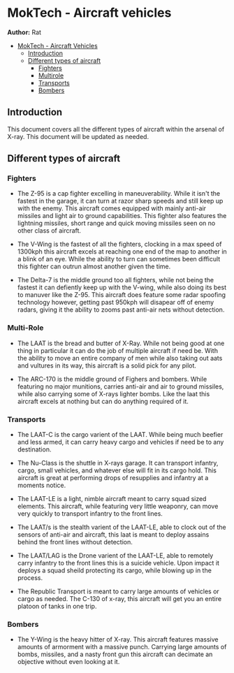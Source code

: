 # MokTech - Aircraft vehicles

**Author:** Rat

- [MokTech - Aircraft Vehicles](#moktech---aircraft-Vehicles)
  - [Introduction](#introduction)
  - [Different types of aircraft](#different-types-of-aircraft)
    - [Fighters](#Fighters)
     - [Multirole](#Multirole)
    - [Transports](#Transports)
    - [Bombers](#Bombers)

## Introduction

This document covers all the different types of aircraft within the arsenal of X-ray. This document will be updated as needed. 

## Different types of aircraft

### Fighters

* The Z-95 is a cap fighter excelling in maneuverability. While it isn't the fastest in the garage, it can turn at razor sharp speeds and still keep up with the enemy. This aircraft comes equipped with mainly anti-air missiles and light air to ground capabilities. This fighter also features the lightning missiles, short range and quick moving missiles seen on no other class of aircraft. 

* The V-Wing is the fastest of all the fighters, clocking in a max speed of 1300kph this aircraft excels at reaching one end of the map to another in a blink of an eye. While the ability to turn can sometimes been difficult this fighter can outrun almost another given the time. 

* The Delta-7 is the middle ground too all fighters, while not being the fastest it can defiently keep up with the V-wing, while also doing its best to manuver like the Z-95. This aircraft does feature some radar spoofing technology however, getting past 950kph will disapear off of enemy radars, giving it the ability to zooms past anti-air nets without detection. 

### Multi-Role

* The LAAT is the bread and butter of X-Ray. While not being good at one thing in particular it can do the job of multiple aircraft if need be. With the ability to move an entire company of men while also taking out aats and vultures in its way, this aircraft is a solid pick for any pilot.

* The ARC-170 is the middle ground of Fighers and bombers. While featuring no major munitions, carries anti-air and air to ground missiles, while also carrying some of X-rays lighter bombs. Like the laat this aircraft excels at nothing but can do anything required of it. 

### Transports

* The LAAT-C is the cargo varient of the LAAT. While being much beefier and less armed, it can carry heavy cargo and vehicles if need be to any destination. 

* The Nu-Class is the shuttle in X-rays garage. It can transport infantry, cargo, small vehicles, and whatever else will fit in its cargo hold. This aircraft is great at performing drops of resupplies and infantry at a moments notice. 

* The LAAT-LE is a light, nimble aircraft meant to carry squad sized elements. This aircraft, while featuring very little weaponry, can move very quickly to transport infantry to the front lines. 

* The LAAT/s is the stealth varient of the LAAT-LE, able to clock out of the sensors of anti-air and aircraft, this laat is meant to deploy assains behind the front lines without detection. 

* The LAAT/LAG is the Drone varient of the LAAT-LE, able to remotely carry infantry to the front lines this is a suicide vehicle. Upon impact it deploys a squad sheild protecting its cargo, while blowing up in the process. 

* The Republic Transport is meant to carry large amounts of vehicles or cargo as needed. The C-130 of x-ray, this aircraft will get you an entire platoon of tanks in one trip. 

### Bombers

* The Y-Wing is the heavy hitter of X-ray. This aircraft features massive amounts of armorment with a massive punch. Carrying large amounts of bombs, missiles, and a nasty front gun this aircraft can decimate an objective without even looking at it. 
